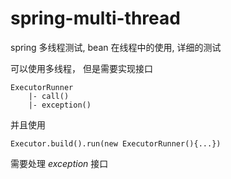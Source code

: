 # spring-multi-thread
spring 多线程测试, bean 在线程中的使用, 详细的测试

可以使用多线程， 但是需要实现接口

````
ExecutorRunner
    |- call()
    |- exception()
````

并且使用
````
Executor.build().run(new ExecutorRunner(){...})
````

需要处理 *exception* 接口